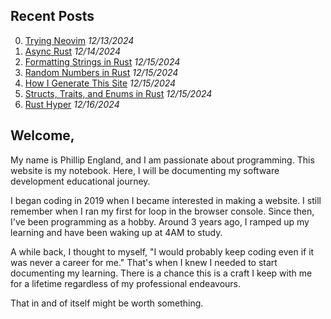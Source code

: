 ## Recent Posts
0. [Trying Neovim](/post/trying-neovim) *12/13/2024*
1. [Async Rust](/post/async-rust) *12/14/2024*
2. [Formatting Strings in Rust](/post/formatting-strings-in-rust) *12/15/2024*
3. [Random Numbers in Rust](/post/random-numbers-in-rust) *12/15/2024*
4. [How I Generate This Site](/post/how-i-generate-this-site) *12/15/2024*
5. [Structs, Traits, and Enums in Rust](/post/structs-traits-and-enums-in-rust) *12/15/2024*
6. [Rust Hyper](/post/rust-hyper) *12/16/2024*

## Welcome,

My name is Phillip England, and I am passionate about programming. This website is my notebook. Here, I will be documenting my software development educational journey.

I began coding in 2019 when I became interested in making a website. I still remember when I ran my first for loop in the browser console. Since then, I've been programming as a hobby. Around 3 years ago, I ramped up my learning and have been waking up at 4AM to study.

A while back, I thought to myself, "I would probably keep coding even if it was never a career for me." That's when I knew I needed to start documenting my learning. There is a chance this is a craft I keep with me for a lifetime regardless of my professional endeavours.

That in and of itself might be worth something.
